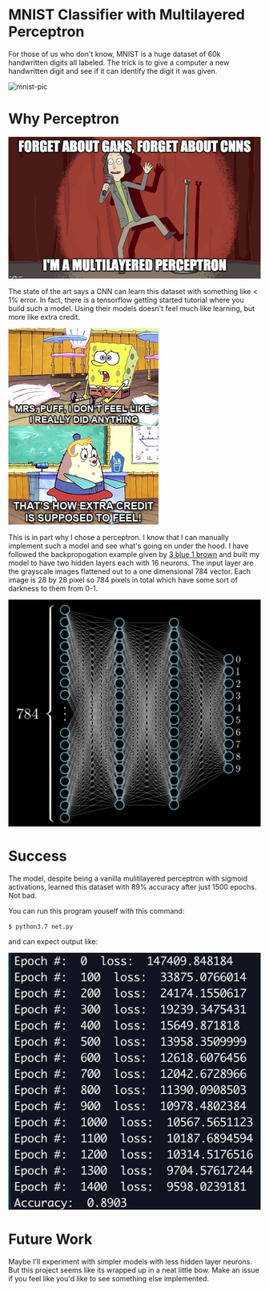 # MNIST Classifier with Multilayered Perceptron
For those of us who don't know, MNIST is a huge dataset of 60k handwritten digits all labeled. The trick is to give a computer a new handwritten digit and see if it can identify the digit it was given.

![mnist-pic](https://upload.wikimedia.org/wikipedia/commons/2/27/MnistExamples.png)

# Why Perceptron

![rick-and-morty-meme](./img/rick-and-morty-meme.jpg)

The state of the art says a CNN can learn this dataset with something like < 1% error. In fact, there is a tensorflow getting started tutorial where you build such a model. Using their models doesn't feel much like learning, but more like extra credit. 

![spongebob-meme](./img/spongebob-meme.jpg)

This is in part why I chose a perceptron. I know that I can manually implement such a model and see what's going on under the hood. I have followed the backpropogation example given by [3 blue 1 brown](https://youtu.be/Ilg3gGewQ5U) and built my model to have two hidden layers each with 16 neurons. The input layer are the grayscale images flattened out to a one dimensional 784 vector. Each image is 28 by 28 pixel so 784 pixels in total which have some sort of darkness to them from 0-1. 

![model-image](./img/model.png)

# Success
The model, despite being a vanilla mulitilayered perceptron with sigmoid activations, learned this dataset with 89% accuracy after just 1500 epochs. Not bad.

You can run this program youself with this command:
```
$ python3.7 net.py
```
and can expect output like:

![output](./img/output.png)

# Future Work
Maybe I'll experiment with simpler models with less hidden layer neurons. But this project seems like its wrapped up in a neat little bow. Make an issue if you feel like you'd like to see something else implemented. 
